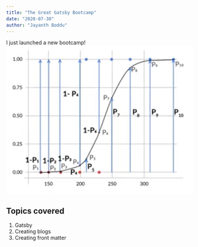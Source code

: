 ```yaml
---
title: "The Great Gatsby Bootcamp"
date: "2020-07-30"
author: "Jayanth Boddu"
---
```


I just launched a new bootcamp!  
![Grass](./grasspic.png)

## Topics covered

1. Gatsby
2. Creating blogs
3. Creating front matter
